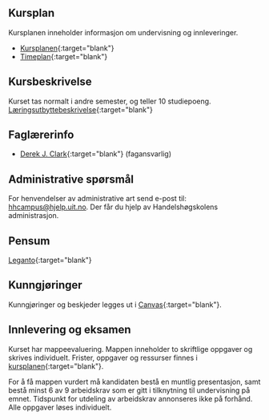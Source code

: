 

## Kursplan  

Kursplanen inneholder informasjon om undervisning og innleveringer.  

- [Kursplanen](kursplan.md){:target="blank"}
- [Timeplan](https://timeplan.uit.no/emne_timeplan.php?sem=23v&fag=&module[]=SOK-1006-1#week-48){:target="blank"}


## Kursbeskrivelse 

Kurset tas normalt i andre semester, og teller 10 studiepoeng.  
[Læringsutbyttebeskrivelse](https://uit.no/utdanning/emner/emne?p_document_id=785831){:target="blank"}   



## Faglærerinfo  

- [Derek J. Clark](https://uit.no/ansatte/derek.clark){:target="blank"} (fagansvarlig)


 

## Administrative spørsmål

For henvendelser av administrative art send e-post til: <hhcampus@hjelp.uit.no>. Der får du hjelp av Handelshøgskolens administrasjon.


## Pensum  



[Leganto](https://bibsys-c.alma.exlibrisgroup.com/leganto/readinglist/lists/8768094470002205?institute=47BIBSYS_UBTO&auth=SAML){:target="blank"}  






## Kunngjøringer  

Kunngjøringer og beskjeder legges ut i [Canvas](https://uit.instructure.com/courses/25566){:target="blank"}.


## Innlevering og eksamen  

Kurset har mappeevaluering. Mappen inneholder to skriftlige oppgaver og skrives individuelt. Frister, oppgaver og ressurser finnes i [kursplanen](kursplan.md){:target="blank"}. 

For å få mappen vurdert må kandidaten bestå en muntlig presentasjon, samt bestå minst 6 av 9 arbeidskrav som er gitt i tilknytning til undervisning på emnet. Tidspunkt for utdeling av arbeidskrav annonseres ikke på forhånd. Alle oppgaver løses individuelt.   
